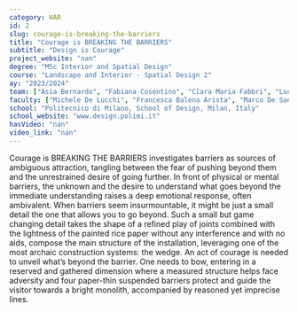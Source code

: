 ```yaml
---
category: HAR
id: 2
slug: courage-is-breaking-the-barriers
title: "Courage is BREAKING THE BARRIERS"
subtitle: "Design is Courage"
project_website: "nan"
degree: "MSc Interior and Spatial Design"
course: "Landscape and Interior - Spatial Design 2"
ay: "2023/2024"
team: ["Asia Bernardo", "Fabiana Cosentino", "Clara Maria Fabbri", "Luca Rebonato"]
faculty: ["Michele De Lucchi", "Francesca Balena Arista", "Marco De Santi", "Francesco Clerici", "Giada Boromello", "Nicolò Chierichetti", "Alessia Soressi"]
school: "Politecnico di Milano, School of Design, Milan, Italy"
school_website: "www.design.polimi.it"
hasVideo: "nan"
video_link: "nan"
---
```


Courage is BREAKING THE BARRIERS investigates barriers as sources of ambiguous attraction, tangling between the fear of pushing beyond them and the unrestrained desire of going further. In front of physical or mental barriers, the unknown and the desire to understand what goes beyond the immediate understanding raises a deep emotional response, often ambivalent. When barriers seem insurmountable, it might be just a small detail the one that allows you to go beyond. Such a small but game changing detail takes the shape of a refined play of joints combined with the lightness of the painted rice paper without any interference and with no aids, compose the main structure of the installation, leveraging one of the most archaic construction systems: the wedge. An act of courage is needed to unveil what’s beyond the barrier. One needs to bow, entering in a reserved and gathered dimension where a measured structure helps face adversity and four paper-thin suspended barriers protect and guide the visitor towards a bright monolith, accompanied by reasoned yet imprecise lines.

